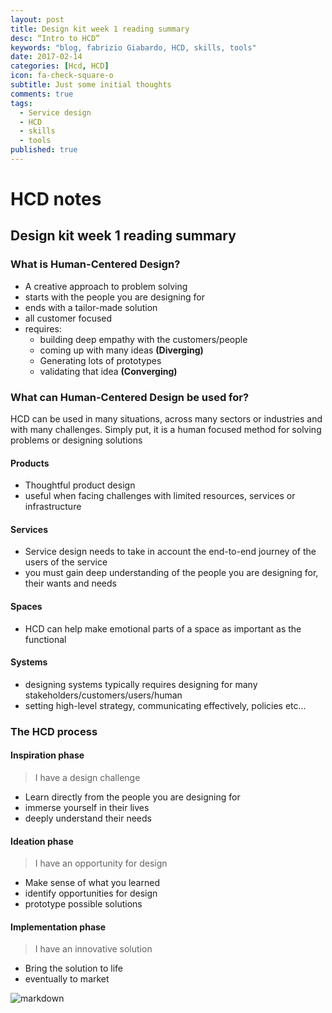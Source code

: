 ```yaml
---
layout: post
title: Design kit week 1 reading summary
desc: “Intro to HCD”
keywords: "blog, fabrizio Giabardo, HCD, skills, tools"
date: 2017-02-14
categories: [Hcd, HCD]
icon: fa-check-square-o
subtitle: Just some initial thoughts
comments: true
tags:
  - Service design
  - HCD
  - skills
  - tools
published: true
---
```


# HCD notes

## Design kit week 1 reading summary

### What is Human-Centered Design?

 - A creative approach to problem solving 
 - starts with the people you are designing for
 - ends with a tailor-made solution
 - all customer focused
 - requires: 
   - building deep empathy with the customers/people
   - coming up with many ideas **(Diverging)**
   - Generating lots of prototypes 
   - validating that idea **(Converging)**

### What can Human-Centered Design be used for?

HCD can be used in many situations, across many sectors or industries and with many challenges.  Simply put, it is a human focused method for solving problems or designing solutions

#### Products
 - Thoughtful product design
 - useful when facing challenges with limited resources, services or infrastructure 

#### Services
 - Service design needs to take in account the end-to-end journey of the users of the service
 - you must gain deep understanding of the people you are designing for, their wants and needs

#### Spaces
 - HCD can help make emotional parts of a space as important as the functional

#### Systems
 - designing systems typically requires designing for many stakeholders/customers/users/human
 - setting high-level strategy, communicating effectively, policies etc...


### The HCD process

#### Inspiration phase
 > I have a design challenge
 - Learn directly from the people you are designing for
 - immerse yourself in their lives
 - deeply understand their needs

#### Ideation phase
 > I have an opportunity for design
 - Make sense of what you learned
 - identify opportunities for design
 - prototype possible solutions
#### Implementation phase
 > I have an innovative solution
 - Bring the solution to life
 - eventually to market

 ![markdown](https://cdn.evbuc.com/eventlogos/160332149/designthinkingphases.png)


